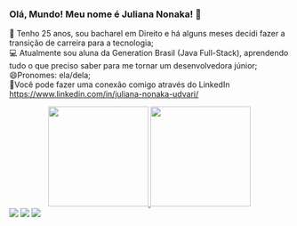 ### Olá, Mundo! Meu nome é Juliana Nonaka! 👋

🌱 Tenho 25 anos, sou bacharel em Direito e há alguns meses decidi fazer a transição de carreira para a tecnologia;                             
💻 Atualmente sou aluna da Generation Brasil (Java Full-Stack), aprendendo tudo o que preciso saber para me tornar um desenvolvedora júnior;                       
😄Pronomes: ela/dela;                    
💼Você pode fazer uma conexão comigo através do LinkedIn https://www.linkedin.com/in/juliana-nonaka-udvari/

<div align="center">
  <a href="https://github.com/juliana-nonaka">
  <img height="180em" src="https://github-readme-stats.vercel.app/api?username=juliana-nonaka&show_icons=true&theme=dracula&include_all_commits=true&count_private=true"/>
  <img height="180em" src="https://github-readme-stats.vercel.app/api/top-langs/?username=juliana-nonaka&layout=compact&langs_count=7&theme=dracula"/>
</div>
   
 
<div> 
  <a href="https://instagram.com/juliananonaka" target="_blank"><img src="https://img.shields.io/badge/-Instagram-%23E4405F?style=for-the-badge&logo=instagram&logoColor=white" target="_blank"></a>
  <a href = "mailto:juliananonakaudvari@gmail.com"><img src="https://img.shields.io/badge/-Gmail-%23333?style=for-the-badge&logo=gmail&logoColor=white" target="_blank"></a>
  <a href="https://www.linkedin.com/in/juliana-nonaka-udvari/-45875016a" target="_blank"><img src="https://img.shields.io/badge/-LinkedIn-%230077B5?style=for-the-badge&logo=linkedin&logoColor=white" target="_blank"></a> 
